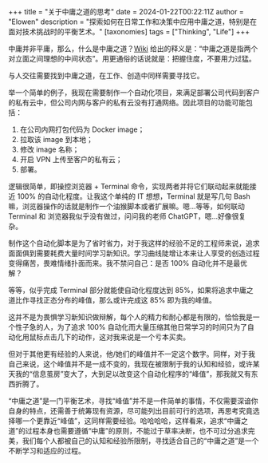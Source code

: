 +++
title = "关于中庸之道的思考"
date = 2024-01-22T00:22:11Z
author = "Elowen"
description = "探索如何在日常工作和决策中应用中庸之道，特别是在面对技术挑战时的平衡艺术。"
[taxonomies]
tags = ["Thinking", "Life"]
+++

中庸并非平庸，那么，什么是中庸之道？[Wiki](https://zh.wikipedia.org/wiki/%E4%B8%AD%E5%BA%B8%E4%B9%8B%E9%81%93) 给出的释义是：“中庸之道是指两个对立面之间理想的中间状态”。用更通俗的话说就是：把握住度，不要用力过猛。

与人交往需要找到中庸之道，在工作、创造中同样需要寻找它。

举一个简单的例子，我现在需要制作一个自动化项目，来满足部署公司代码到客户的私有云中，但公司内网与客户的私有云没有打通网络。因此项目的功能可能包括：

1. 在公司内网打包代码为 Docker image；
2. 拉取该 image 到本地；
3. 修改 image 名称；
4. 开启 VPN 上传至客户的私有云；
5. 部署。

逻辑很简单，即操控浏览器 + Terminal 命令，实现两者并将它们联动起来就能接近 100% 的自动化程度。让我这个单纯的 IT 想想，Terminal 就是写几句 Bash 嘛，浏览器操作的话就是制作一个油猴脚本或者扩展嘛。嗯...等等，如何联动 Terminal 和 浏览器我似乎没有做过，问问我的老师 ChatGPT，嗯...好像很复杂。

制作这个自动化脚本是为了省时省力，对于我这样的经验不足的工程师来说，追求面面俱到需要耗费大量时间学习新知识。学习曲线陡增让本来让人享受的创造过程变得痛苦，畏难情绪扑面而来。我不禁问自己：是否 100% 自动化并不是最优解？

等等，似乎完成 Terminal 部分就能使自动化程度达到 85%，如果将追求中庸之道比作寻找正态分布的峰值，那么或许完成这 85% 即为我的峰值。

这并不是为畏惧学习新知识做辩解，每个人的精力和耐心都是有限的，恰恰我是一个性子急的人，为了追求 100% 自动化而大量压缩其他日常学习的时间只为了自动化用鼠标点击几下的动作，这对我来说是一个亏本买卖。

但对于其他更有经验的人来说，他/她们的峰值并不一定这个数字。同样，对于我自己来说，这个峰值并不是一成不变的，我现在被限制于我的认知和经验，或许某天我的“信息茧房”变大了，大到足以改变这个自动化程序的“峰值”，那我就又有东西折腾了。

“中庸之道”是一门平衡艺术，寻找“峰值”并不是一件简单的事情，不仅需要深谙你自身的特点，还需善于统筹现有资源，尽可能列出目前可行的选项，再思考究竟选择哪一个更靠近“峰值”，这同样需要经验。哈哈哈哈，这样看来，追求“中庸之道”的过程本身也需要遵循“中庸”的原则，不能过于草率决断，也不可过分追求完美，我们每个人都被自己的认知和经验所限制，寻找适合自己的“中庸之道”是一个不断学习和适应的过程。
